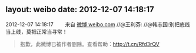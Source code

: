 layout: weibo
date: 2012-12-07 14:18:17
---
2012-12-07 14:18:17  &nbsp;&nbsp;&nbsp;&nbsp;&nbsp;&nbsp; 来自 <a href="http://weibo.com/" rel="nofollow">微博 weibo.com</a>
//@王利芬: //@韩志国:别把底线当上线，莫把正常当寻常！
>  抱歉，此微博已被作者删除。查看帮助：http://t.cn/Rfd3rQV
